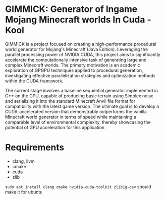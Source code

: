 # GIMMICK: Generator of Ingame Mojang Minecraft worlds In Cuda - Kool

GIMMICK is a project focused on creating a high-performance procedural world generator for Mojang's Minecraft (Java Edition). Leveraging the parallel processing power of NVIDIA CUDA, this project aims to significantly accelerate the computationally intensive task of generating large and complex Minecraft worlds. The primary motivation is an academic exploration of GPGPU techniques applied to procedural generation, investigating effective parallelization strategies and optimization methods within the CUDA framework.

The current stage involves a baseline sequential generator implemented in C++ on the CPU, capable of producing basic terrain using Simplex noise and serializing it into the standard Minecraft Anvil file format for compatibility with the latest game version. The ultimate goal is to develop a CUDA-accelerated version that demonstrably outperforms the vanilla Minecraft world generator in terms of speed while maintaining a comparable level of environmental complexity, thereby showcasing the potential of GPU acceleration for this application.

# Requirements

- clang, llvm
- cmake
- cuda
- zlib

`sudo apt install clang cmake nvidia-cuda-toolkit zlib1g-dev` should make it for ubuntu
